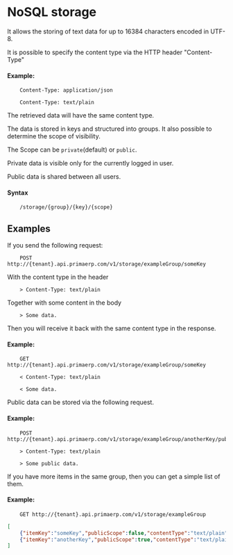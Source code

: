 NoSQL storage
==

It allows the storing of text data for up to 16384 characters encoded in UTF-8.

It is possible to specify the content type via the HTTP header "Content-Type"

#### Example:

		Content-Type: application/json

		Content-Type: text/plain

The retrieved data will have the same content type.

The data is stored in keys and structured into groups. It also possible to determine the scope of visibility.

The Scope can be `private`(default) or `public`.

Private data is visible only for the currently logged in user.

Public data is shared between all users.

#### Syntax

		/storage/{group}/{key}/{scope}

## Examples

If you send the following request:

		POST http://{tenant}.api.primaerp.com/v1/storage/exampleGroup/someKey

With the content type in the header

		> Content-Type: text/plain

Together with some content in the body

		> Some data.

Then you will receive it back with the same content type in the response.

#### Example:

		GET http://{tenant}.api.primaerp.com/v1/storage/exampleGroup/someKey

		< Content-Type: text/plain

		< Some data.

Public data can be stored via the following request.

#### Example:

		POST http://{tenant}.api.primaerp.com/v1/storage/exampleGroup/anotherKey/public

		> Content-Type: text/plain

		> Some public data.

If you have more items in the same group, then you can get a simple list of them.

#### Example:

		GET http://{tenant}.api.primaerp.com/v1/storage/exampleGroup

```JSON
[
	{"itemKey":"someKey","publicScope":false,"contentType":"text/plain"},
	{"itemKey":"anotherKey","publicScope":true,"contentType":"text/plain"}
]
```